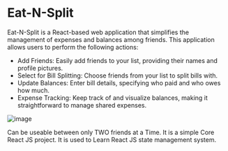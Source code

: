 # Eat-N-Split

Eat-N-Split is a React-based web application that simplifies the management of expenses and balances among friends. This application allows users to perform the following actions:
<ul>
<li>Add Friends: Easily add friends to your list, providing their names and profile pictures.
</li>
<li>Select for Bill Splitting: Choose friends from your list to split bills with.</li>
<li>Update Balances: Enter bill details, specifying who paid and who owes how much.</li>

<li>Expense Tracking: Keep track of and visualize balances, making it straightforward to manage shared expenses.</li>
</ul>



![image](https://github.com/Ankita7238/Eat-N-Split/assets/141292926/3a7ff0d8-b6e4-47bd-9ace-758874be529f)

Can be useable between only TWO friends at a Time. It is a simple Core React JS project. It is used to Learn React JS state management system. 
